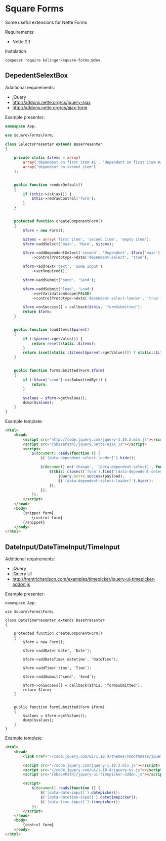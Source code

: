 Square Forms
============

Some useful extensions for Nette Forms

Requirements:
- Nette 2.1

Instalation:
```
composer require kolinger/square-forms:@dev
```

DepedentSelextBox
-----------------

Additional requirements:
- jQuery
- http://addons.nette.org/cs/jquery-ajax
- http://addons.nette.org/cs/ajax-form

Example presenter:
```php
namespace App;

use Square\Forms\Form;

class SelectsPresenter extends BasePresenter
{

    private static $items = array(
		array('dependent on first item #1', 'dependent on first item #2'),
		array('dependent on second item')
	);


	public function renderDefault()
	{
		if ($this->isAjax()) {
			$this->redrawControl('form');
		}
	}


	protected function createComponentForm()
	{
		$form = new Form();

		$items = array('first item', 'second item', 'empty item');
		$form->addSelect('main', 'Main', $items);

		$form->addDependentSelect('second', 'Dependent', $form['main'], callback($this, 'loadItems'))
			->controlPrototype->data('dependent-select', 'true');

		$form->addText('text', 'Some input')
			->setRequired();

		$form->addSubmit('send', 'Send');

		$form->addSubmit('load', 'Load')
			->setValidationScope(FALSE)
			->controlPrototype->data('dependent-select-loader', 'true');

		$form->onSuccess[] = callback($this, 'formSubmitted');
		return $form;
	}


	public function loadItems($parent)
	{
		if (!$parent->getValue()) {
			return reset(static::$items);
		}
		return isset(static::$items[$parent->getValue()]) ? static::$items[$parent->getValue()] : array();
	}


	public function formSubmitted(Form $form)
	{
		if (!$form['send']->isSubmittedBy()) {
			return;
		}

		$values = $form->getValues();
		dump($values);
	}
}

```

Example template:
```html
<html>
    <head>
		<script src="http://code.jquery.com/jquery-1.10.2.min.js"></script>
		<script src="{$basePath}/jquery.nette-ajax.js"></script>
		<script>
			$(document).ready(function () {
				$('[data-dependent-select-loader]').hide();

				$(document).on('change', '[data-dependent-select]', function () {
					$(this).closest('form').find('[data-dependent-select-loader]').ajaxSubmit(function (payload) {
						jQuery.nette.success(payload);
						$('[data-dependent-select-loader]').hide();
					});
				});
			});
		</script>
	</head>
	<body>
		{snippet form}
			{control form}
		{/snippet}
	</body>
</html>
```

DateInput/DateTimeInput/TimeInput
---------------------------------

Additional requirements:
- jQuery
- jQuery UI
- http://trentrichardson.com/examples/timepicker/jquery-ui-timepicker-addon.js

Example presenter:
```
namespace App;

use Square\Forms\Form;

class DateTimePresenter extends BasePresenter
{

    protected function createComponentForm()
	{
		$form = new Form();

		$form->addDate('date', 'Date');

		$form->addDateTime('datetime', 'DateTime');

		$form->addTime('time', 'Time');

		$form->addSubmit('send', 'Send');

		$form->onSuccess[] = callback($this, 'formSubmitted');
		return $form;
	}


	public function formSubmitted(Form $form)
	{
		$values = $form->getValues();
		dump($values);
	}
}
```

Example template:
```html
<html>
    <head>
		<link href="//code.jquery.com/ui/1.10.4/themes/smoothness/jquery-ui.css" rel="stylesheet">

		<script src="//code.jquery.com/jquery-1.10.2.min.js"></script>
		<script src="//code.jquery.com/ui/1.10.4/jquery-ui.js"></script>
		<script src="{$basePath}/jquery-ui-timepicker-addon.js"></script>

		<script>
			$(document).ready(function () {
				$('[data-date-input]').datepicker();
				$('[data-datetime-input]').datetimepicker();
				$('[data-time-input]').timepicker();
			});
		</script>
	</head>
	<body>
		{control form}
	</body>
</html>
```
